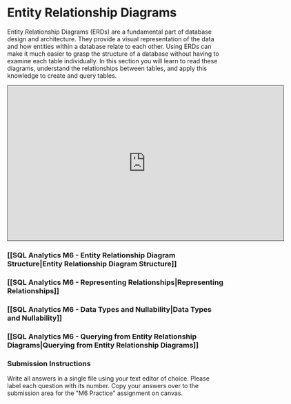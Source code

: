 
# Entity Relationship Diagrams

Entity Relationship Diagrams (ERDs) are a fundamental part of database design and architecture. They provide a visual representation of the data and how entities within a database relate to each other. Using ERDs can make it much easier to grasp the structure of a database without having to examine each table individually. In this section you will learn to read these diagrams, understand the relationships between tables, and apply this knowledge to create and query tables. 

<iframe src="https://egator.hosted.panopto.com/Panopto/Pages/Embed.aspx?id=2a747c43-2bbe-4729-92cb-b1160003e4a0&autoplay=false&offerviewer=true&showtitle=true&showbrand=true&captions=false&interactivity=all" height="360" width="640" style="border: 1px solid #464646;" allowfullscreen allow="autoplay" aria-label="Panopto Embedded Video Player"></iframe>

### [[SQL Analytics M6 - Entity Relationship Diagram Structure|Entity Relationship Diagram Structure]]

### [[SQL Analytics M6 - Representing Relationships|Representing Relationships]]

### [[SQL Analytics M6 - Data Types and Nullability|Data Types and Nullability]]

### [[SQL Analytics M6 - Querying from Entity Relationship Diagrams|Querying from Entity Relationship Diagrams]]

### Submission Instructions

Write all answers in a single file using your text editor of choice. Please label each question with its number. Copy your answers over to the submission area for the "M6 Practice" assignment on canvas.